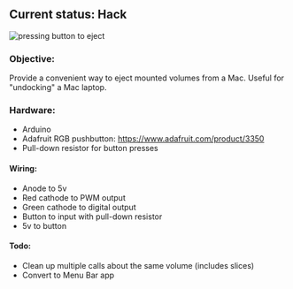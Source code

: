 ## Current status: Hack

![pressing button to eject](https://github.com/twstokes/safe-eject/blob/master/media/SafeEject.gif)

### Objective:

Provide a convenient way to eject mounted volumes from a Mac. Useful for "undocking" a Mac laptop.

### Hardware:

* Arduino
* Adafruit RGB pushbutton: https://www.adafruit.com/product/3350
* Pull-down resistor for button presses

#### Wiring:

* Anode to 5v
* Red cathode to PWM output
* Green cathode to digital output
* Button to input with pull-down resistor
* 5v to button

#### Todo:

* Clean up multiple calls about the same volume (includes slices)
* Convert to Menu Bar app
